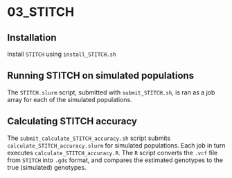 # 03_STITCH

## Installation
Install `STITCH` using `install_STITCH.sh`

## Running STITCH on simulated populations
The `STITCH.slurm` script, submitted with `submit_STITCH.sh`, is ran as a job array for each of the simulated populations.

## Calculating STITCH accuracy
The `submit_calculate_STITCH_accuracy.sh` script submits `calculate_STITCH_accuracy.slurm` for simulated populations. Each job in turn executes `calculate_STITCH_accuracy.R`. The `R` script converts the `.vcf` file from `STITCH` into `.gds` format, and compares the estimated genotypes to the true (simulated) genotypes.
